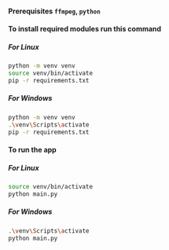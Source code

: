 #### Prerequisites `ffmpeg`, `python`

#### To install required modules run this command
##### For Linux
```bash
python -m venv venv
source venv/bin/activate
pip -r requirements.txt
```
##### For Windows
```bash
python -m venv venv
.\venv\Scripts\activate
pip -r requirements.txt
```
#### To run the app
##### For Linux
```bash
source venv/bin/activate
python main.py
```
##### For Windows
```bash
.\venv\Scripts\activate
python main.py
```

